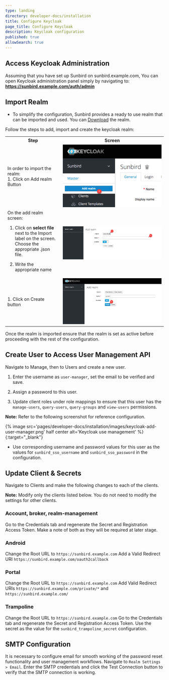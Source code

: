 ```yaml
---
type: landing
directory: developer-docs/installation
title: Configure Keycloak 
page_title: Configure Keycloak
description: Keycloak configuration
published: true
allowSearch: true
---
```


## Access Keycloak Administration

Assuming that you have set up Sunbird on sunbird.example.com, You can open Keycloak administration panel simply by navigating to: **https://sunbird.example.com/auth/admin**

## Import Realm

- To simplify the configuration, Sunbird provides a ready to use realm that can be imported and used. You can
[Download](https://raw.githubusercontent.com/project-sunbird/project-sunbird.github.io/dev/pages/developer-docs/installation/other_files/keycloak-realm.json) the realm.

Follow the steps to add, import and create the keycloak realm:
<table>
    <tr>
         <th style="width:35%;">Step</th>
         <th style="width:65%;">Screen</th>
    </tr>
 <tr>
        <td> 
        In order to  import the realm:<br> 
        1. Click on Add realm Button
        </td>
            <td>
            <img src="pages/developer-docs/installation/images/keycloack-add-realm.png">
            </td>
</tr>
<tr>
        <td> On the add realm screen:<br>
        
1. Click on <strong>select file </strong> next to the Import label on the screen.<br>Choose the appropriate .json file.<br>

2. Write the appropriate name <br>
        </td>
            <td>
            <img src="pages/developer-docs/installation/images/keycloak-choose-json.png">
            </td>
</tr>
<tr>
        <td> 1. Click on Create button
        </td>
            <td>
            <img src="pages/developer-docs/installation/images/keycloak-import-realm-create.png">
            </td>
</tr>
</table>

Once the realm is imported ensure that the realm is set as active before proceeding with the rest of the configuration.

## Create User to Access User Management API

Navigate to Manage, then to Users and create a new user.

1. Enter the username as `user-manager`, set the email to be verified and save.

2. Assign a password to this user.

3. Update client roles under role mappings to ensure that this user has the `manage-users`, `query-users`, `query-groups` and `view-users` permissions.

**Note:** Refer to the following screenshot for reference configuration.

{% image src='pages/developer-docs/installation/images/keycloak-add-user-manager.png' half center alt='Keycloak use management' %}{:target="_blank"}

- Use corresponding username and password values for this user as the values for `sunbird_sso_username` and `sunbird_sso_password` in the configuration.

## Update Client & Secrets

Navigate to Clients and make the following changes to each of the clients.

**Note:** Modify only the clients listed below. You do not need to modify the settings for other clients.

### Account, broker, realm-management

Go to the Credentials tab and regenerate the Secret and Registration Access Token. Make a note of both as they will be required at later stage.

### Android

Change the Root URL to `https://sunbird.example.com`
Add a Valid Redirect URI `https://sunbird.example.com/oauth2callback`

### Portal

Change the Root URL to `https://sunbird.example.com`
Add Valid Redirect URIs `https://sunbird.example.com/private/*` and `https://sunbird.example.com/`

### Trampoline

Change the Root URL to `https://sunbird.example.com`
Go to the Credentials tab and regenerate the Secret and Registration Access Token. Use the secret as the value for the `sunbird_trampoline_secret` configuration.

## SMTP Configuration

It is necessary to configure email for smooth working of the password reset functionality and user management workflows. 
Navigate to `Realm Settings > Email`. Enter the SMTP credentials and click the Test Connection button to verify that the SMTP connection is working.
